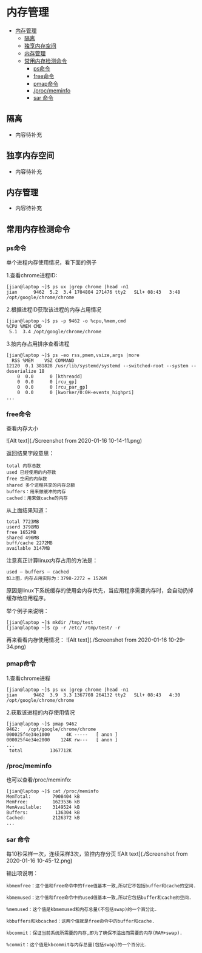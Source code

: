 # 内存管理
<!-- TOC -->

- [内存管理](#内存管理)
    - [隔离](#隔离)
    - [独享内存空间](#独享内存空间)
    - [内存管理](#内存管理-1)
    - [常用内存检测命令](#常用内存检测命令)
        - [ps命令](#ps命令)
        - [free命令](#free命令)
        - [pmap命令](#pmap命令)
        - [/proc/meminfo](#procmeminfo)
        - [sar 命令](#sar-命令)

<!-- /TOC -->

## 隔离
* 内容待补充

## 独享内存空间

* 内容待补充

## 内存管理
* 内容待补充

## 常用内存检测命令

### ps命令

单个进程内存使用情况，看下面的例子

1.查看chrome进程ID:
```
[jian@laptop ~]$ ps ux |grep chrome |head -n1
jian      9462  5.2  3.4 1704804 271476 tty2   SLl+ 08:43   3:48 /opt/google/chrome/chrome
```

2.根据进程ID获取该进程的内存占用情况
```
[jian@laptop ~]$ ps -p 9462 -o %cpu,%mem,cmd
%CPU %MEM CMD
 5.1  3.4 /opt/google/chrome/chrome

```
3.按内存占用排序查看进程
```
[jian@laptop ~]$ ps -eo rss,pmem,vsize,args |more
  RSS %MEM    VSZ COMMAND
12120  0.1 381828 /usr/lib/systemd/systemd --switched-root --system --deserialize 18
    0  0.0      0 [kthreadd]
    0  0.0      0 [rcu_gp]
    0  0.0      0 [rcu_par_gp]
    0  0.0      0 [kworker/0:0H-events_highpri]
...
```

### free命令
查看内存大小

![Alt text](./Screenshot from 2020-01-16 10-14-11.png)

返回结果字段意思：
```
total 内存总数
used 已经使用的内存数
free 空闲的内存数
shared 多个进程共享的内存总额
buffers：用来做缓冲的内存
cached：用来做cache的内存
```

从上面结果知道：
```
total 7723MB
userd 3798MB
free 1652MB
shared 496MB
buff/cache 2272MB
available 3147MB
```


注意真正计算linux内存占用的方法是：
```
used – buffers – cached
如上图，内存占用实际为：3798-2272 = 1526M
```

原因是linux下系统缓存的使用会内存优先，当应用程序需要内存时，会自动扔掉缓存给应用程序。


举个例子来说明：

```
[jian@laptop ~]$ mkdir /tmp/test
[jian@laptop ~]$ cp -r /etc/ /tmp/test/ -r 
```

再来看看内存使用情况：
![Alt text](./Screenshot from 2020-01-16 10-29-34.png)


### pmap命令

1.查看chrome进程
```
[jian@laptop ~]$ ps ux |grep chrome |head -n1
jian      9462  3.9  3.3 1367708 264132 tty2   SLl+ 08:43   4:30 /opt/google/chrome/chrome
```
2.获取该进程的内存使用情况
```
[jian@laptop ~]$ pmap 9462
9462:   /opt/google/chrome/chrome    
000025f4e34e1000      4K -----   [ anon ]
000025f4e34e2000    124K rw---   [ anon ]
...
 total          1367712K

```

### /proc/meminfo

也可以查看/proc/meminfo:
```
[jian@laptop ~]$ cat /proc/meminfo
MemTotal:        7908404 kB
MemFree:         1623536 kB
MemAvailable:    3149524 kB
Buffers:          136304 kB
Cached:          2126372 kB
...
```

### sar 命令

每10秒采样一次，连续采样3次，监控内存分页
![Alt text](./Screenshot from 2020-01-16 10-45-12.png)


输出项说明：
```
kbmemfree：这个值和free命令中的free值基本一致,所以它不包括buffer和cache的空间.

kbmemused：这个值和free命令中的used值基本一致,所以它包括buffer和cache的空间.

%memused：这个值是kbmemused和内存总量(不包括swap)的一个百分比.

kbbuffers和kbcached：这两个值就是free命令中的buffer和cache.

kbcommit：保证当前系统所需要的内存,即为了确保不溢出而需要的内存(RAM+swap).

%commit：这个值是kbcommit与内存总量(包括swap)的一个百分比.
```